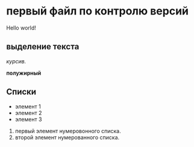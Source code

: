 # первый файл по контролю версий
Hello world!

## выделение текста

*курсив.*

**полужирный**

## Списки

* элемент 1
* элемент 2
* элемент 3

1. первый элемент нумеровонного списка.
2. второй элемент нумерованного списка.